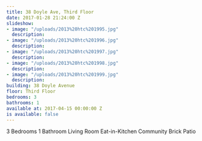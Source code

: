 ```yaml
---
title: 38 Doyle Ave, Third Floor
date: 2017-01-28 21:24:00 Z
slideshow:
- image: "/uploads/2013%20htc%201995.jpg"
  description:
- image: "/uploads/2013%20htc%201996.jpg"
  description:
- image: "/uploads/2013%20htc%201997.jpg"
  description:
- image: "/uploads/2013%20htc%201998.jpg"
  description:
- image: "/uploads/2013%20htc%201999.jpg"
  description:
building: 38 Doyle Avenue
floor: Third Floor
bedrooms: 3
bathrooms: 1
available at: 2017-04-15 00:00:00 Z
is available: false
---
```


3 Bedrooms
1 Bathroom
Living Room
Eat-in-Kitchen
Community Brick Patio

